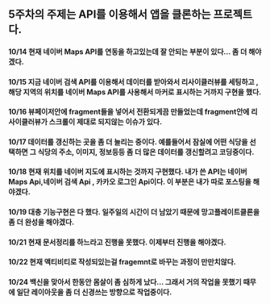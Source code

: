 ## 5주차의 주제는 API를 이용해서 앱을 클론하는 프로젝트다.
#### 10/14 현재 네이버 Maps API를 연동을 하고있는데 잘 안되는 부분이 있다... 좀 더 해야겠다.
#### 10/15 지금 네이버 검색 API를 이용해서 데이터를 받아와서 리사이클러뷰를 세팅하고 , 해당 지역의 위치를 네이버 Maps API를 사용해서 마커로 표시하는 거까지 구현을 했다. 
#### 10/16 뷰페이저안에 fragment들을 넣어서 전환되게끔 만들었는데 fragment안에 리사이클러뷰가 스크롤이 제대로 되지않는 이슈가 있다.
#### 10/17 데이터를 갱신하는 곳을 좀 더 늘리는 중이다. 예를들어서 잠실에 어떤 식당을 선택하면 그 식당의 주소, 이미지, 정보등등 좀 더 많은 데이터를 갱신할려고 코딩중이다. 
#### 10/18 현재 위치를 네이버 지도에 표시하는 것까지 구현했다. 내가 쓴 API는 네이버 Maps Api,네이버 검색 Api , 카카오 로그인 Api이다. 이 부분은 내가 따로 포스팅을 해야겠다.
#### 10/19 대충 기능구현은 다 했다. 일주일의 시간이 더 남았기 때문에 망고플레이트클론을 좀 더 완성을 해야겠다.
#### 10/21 현재 문서정리를 하느라고 진행을 못했다. 이제부터 진행을 해야겠다.
#### 10/22 현재 액티비티로 작성되있는걸 fragemnt로 바꾸는 과정이 만만치않다.
#### 10/24 백신을 맞아서 한동안 몸살이 좀 심하게 났다... 그래서 거의 작업을 못했기 때무에 일단 레이아웃을 좀 더 신경쓰는 방향으로 작업중이다.
